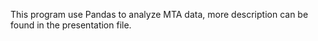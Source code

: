 This program use Pandas to analyze MTA data, more description can be found in the presentation file.